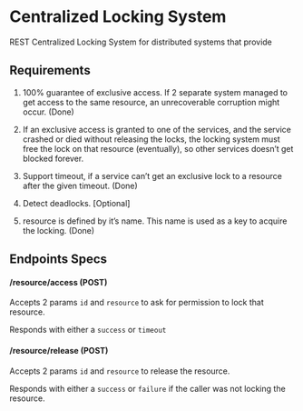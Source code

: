 # Centralized Locking System
REST Centralized Locking System for distributed systems that provide

## Requirements

1. 100% guarantee of exclusive access. If 2 separate system managed to get access to the same resource, an unrecoverable corruption might occur. (Done)

2. If an exclusive access is granted to one of the services, and the service crashed or died without releasing the locks, the locking system must free the lock on that resource  (eventually), so other services doesn’t get blocked forever.

3. Support timeout, if a service can’t get an exclusive lock to a resource after the given timeout. (Done)

4. Detect deadlocks. [Optional]

5. resource is defined by it’s name. This name is used as a key to acquire the locking. (Done)


## Endpoints Specs

#### /resource/access (POST)

Accepts 2 params `id` and `resource` to ask for permission to lock that resource.

Responds with either a `success` or `timeout`

#### /resource/release (POST)

Accepts 2 params `id` and `resource` to release the resource.

Responds with either a `success` or `failure` if the caller was not locking the resource.

